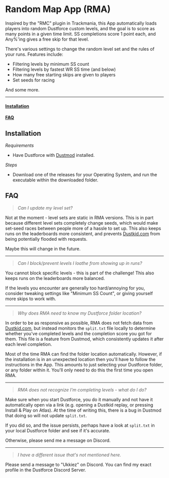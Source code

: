 # Random Map App (RMA)

Inspired by the "RMC" plugin in Trackmania, this App automatically loads players
into random Dustforce custom levels, and the goal is to score as many points in
a given time limit. SS completions score 1 point each, and Any%'ing gives a free
skip for that level.

There's various settings to change the random level set and the rules of your
runs. Features include:
- Filtering levels by minimum SS count
- Filtering levels by fastest WR SS time (and below)
- How many free starting skips are given to players
- Set seeds for racing

And some more.

---

#### [Installation](#installation)

#### [FAQ](#faq)

## Installation

*Requirements*

- Have Dustforce with [Dustmod](http://dustmod.com/) installed.

*Steps*
- Download one of the releases for your Operating System, and run the executable within the downloaded folder.


## FAQ
> *Can I update my level set?*

Not at the moment - level sets are static in RMA versions. This is in part because different level sets completely change seeds, which would make set-seed races between people more of a hassle to set up. This also keeps runs on the leaderboards more consistent, and prevents [Dustkid.com](https://dustkid.com) from being potentially flooded with requests.

Maybe this will change in the future.

---
> *Can I block/prevent levels I loathe from showing up in runs?*

You cannot block specific levels - this is part of the challenge! This also keeps runs on the leaderboards more balanced.

If the levels you encounter are generally too hard/annoying for you, consider tweaking settings like "Minimum SS Count", or giving yourself more skips to work with.

___
> *Why does RMA need to know my Dustforce folder location?*

In order to be as responsive as possible, RMA does not fetch data from [Dustkid.com](https://dustkid.com), but instead monitors the `split.txt` file locally to determine whether you've completed levels and the completion score you got for them. This file is a feature from Dustmod, which consistently updates it after each level completion.

Most of the time RMA can find the folder location automatically. However, if the installation is in an unexpected location then you'll have to follow the instructions in the App. This amounts to just selecting your Dustforce folder, or any folder within it. You'll only need to do this the first time you open RMA.

---
> *RMA does not recognize I'm completing levels - what do I do?*

Make sure when you start Dustforce, you do it manually and not have it automatically open via a link (e.g. opening a Dustkid replay, or pressing Install & Play on Atlas). At the time of writing this, there is a bug in Dustmod that doing so will not update `split.txt`.

If you did so, and the issue persists, perhaps have a look at `split.txt` in your local Dustforce folder and see if it's accurate.

Otherwise, please send me a message on Discord.

___
> *I have a different issue that's not mentioned here.*

Please send a message to "Ukkiez" on Discord. You can find my exact profile in the Dustforce Discord Server.
